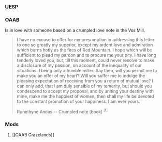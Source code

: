 ### [UESP](https://en.uesp.net/wiki/Morrowind:Vos#Runethyne_Andas)
### OAAB
Is in love with someone based on a crumpled love note in the Vos Mill.

> I have no excuse to offer for my presumption in addressing this letter to one so greatly my superior, except my ardent love and admiration which burns hotly as the fires of Red Mountain. I hope which will be sufficient to plead my pardon and to procure me your pity. I have long tenderly loved you, but, till this moment, could never resolve to make a disclosure of my passion, on account of the inequality of our situations. I being only a humble miller. Say then, will you permit me to make you an offer of my heart? Will you suffer me to indulge the pleasing expectation of receiving from you a return of mutual love? I can only add, that I am duly sensible of my temerity, but should you condescend to accept my proposal, and by uniting your destiny with mine, make me the happiest of women, then shall my life be devoted to the constant promotion of your happiness. I am ever yours.
> 
> Runethyne Andas
> -- Crumpled note (book) <sup>[1]</sup>
### Mods
1. [[OAAB Grazelands]]
